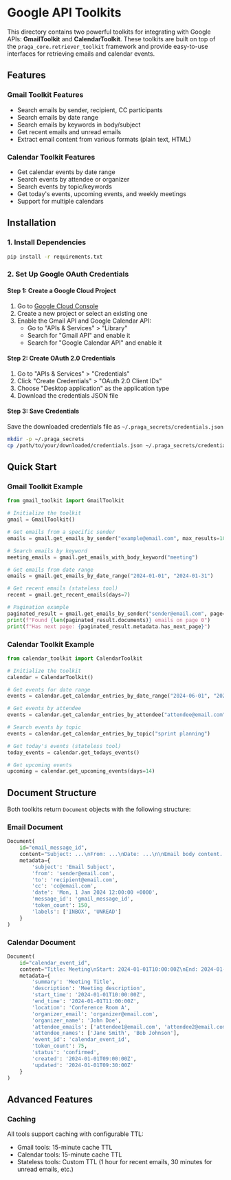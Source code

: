 # Google API Toolkits

This directory contains two powerful toolkits for integrating with Google APIs: **GmailToolkit** and **CalendarToolkit**. These toolkits are built on top of the `praga_core.retriever_toolkit` framework and provide easy-to-use interfaces for retrieving emails and calendar events.

## Features

### Gmail Toolkit Features
- Search emails by sender, recipient, CC participants
- Search emails by date range
- Search emails by keywords in body/subject
- Get recent emails and unread emails
- Extract email content from various formats (plain text, HTML)

### Calendar Toolkit Features
- Get calendar events by date range
- Search events by attendee or organizer
- Search events by topic/keywords
- Get today's events, upcoming events, and weekly meetings
- Support for multiple calendars

## Installation

### 1. Install Dependencies

```bash
pip install -r requirements.txt
```

### 2. Set Up Google OAuth Credentials

#### Step 1: Create a Google Cloud Project
1. Go to [Google Cloud Console](https://console.cloud.google.com/)
2. Create a new project or select an existing one
3. Enable the Gmail API and Google Calendar API:
   - Go to "APIs & Services" > "Library"
   - Search for "Gmail API" and enable it
   - Search for "Google Calendar API" and enable it

#### Step 2: Create OAuth 2.0 Credentials
1. Go to "APIs & Services" > "Credentials"
2. Click "Create Credentials" > "OAuth 2.0 Client IDs"
3. Choose "Desktop application" as the application type
4. Download the credentials JSON file

#### Step 3: Save Credentials
Save the downloaded credentials file as `~/.praga_secrets/credentials.json`

```bash
mkdir -p ~/.praga_secrets
cp /path/to/your/downloaded/credentials.json ~/.praga_secrets/credentials.json
```

## Quick Start

### Gmail Toolkit Example

```python
from gmail_toolkit import GmailToolkit

# Initialize the toolkit
gmail = GmailToolkit()

# Get emails from a specific sender
emails = gmail.get_emails_by_sender("example@email.com", max_results=10)

# Search emails by keyword
meeting_emails = gmail.get_emails_with_body_keyword("meeting")

# Get emails from date range
emails = gmail.get_emails_by_date_range("2024-01-01", "2024-01-31")

# Get recent emails (stateless tool)
recent = gmail.get_recent_emails(days=7)

# Pagination example
paginated_result = gmail.get_emails_by_sender("sender@email.com", page=0)
print(f"Found {len(paginated_result.documents)} emails on page 0")
print(f"Has next page: {paginated_result.metadata.has_next_page}")
```

### Calendar Toolkit Example

```python
from calendar_toolkit import CalendarToolkit

# Initialize the toolkit
calendar = CalendarToolkit()

# Get events for date range
events = calendar.get_calendar_entries_by_date_range("2024-06-01", "2024-06-30")

# Get events by attendee
events = calendar.get_calendar_entries_by_attendee("attendee@email.com")

# Search events by topic
events = calendar.get_calendar_entries_by_topic("sprint planning")

# Get today's events (stateless tool)
today_events = calendar.get_todays_events()

# Get upcoming events
upcoming = calendar.get_upcoming_events(days=14)
```

## Document Structure

Both toolkits return `Document` objects with the following structure:

### Email Document
```python
Document(
    id="email_message_id",
    content="Subject: ...\nFrom: ...\nDate: ...\n\nEmail body content...",
    metadata={
        'subject': 'Email Subject',
        'from': 'sender@email.com',
        'to': 'recipient@email.com',
        'cc': 'cc@email.com',
        'date': 'Mon, 1 Jan 2024 12:00:00 +0000',
        'message_id': 'gmail_message_id',
        'token_count': 150,
        'labels': ['INBOX', 'UNREAD']
    }
)
```

### Calendar Document
```python
Document(
    id="calendar_event_id",
    content="Title: Meeting\nStart: 2024-01-01T10:00:00Z\nEnd: 2024-01-01T11:00:00Z\n...",
    metadata={
        'summary': 'Meeting Title',
        'description': 'Meeting description',
        'start_time': '2024-01-01T10:00:00Z',
        'end_time': '2024-01-01T11:00:00Z',
        'location': 'Conference Room A',
        'organizer_email': 'organizer@email.com',
        'organizer_name': 'John Doe',
        'attendee_emails': ['attendee1@email.com', 'attendee2@email.com'],
        'attendee_names': ['Jane Smith', 'Bob Johnson'],
        'event_id': 'calendar_event_id',
        'token_count': 75,
        'status': 'confirmed',
        'created': '2024-01-01T09:00:00Z',
        'updated': '2024-01-01T09:30:00Z'
    }
)
```

## Advanced Features

### Caching
All tools support caching with configurable TTL:
- Gmail tools: 15-minute cache TTL
- Calendar tools: 15-minute cache TTL
- Stateless tools: Custom TTL (1 hour for recent emails, 30 minutes for unread emails, etc.)

